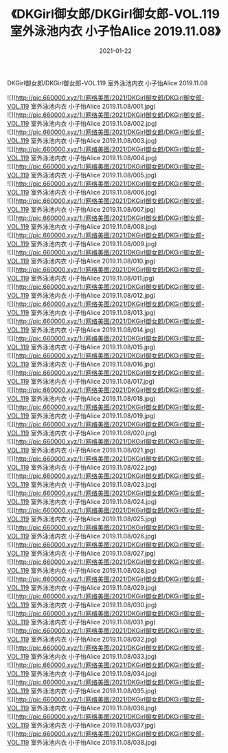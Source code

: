 ﻿---
layout: post
title:  《DKGirl御女郎/DKGirl御女郎-VOL.119 室外泳池内衣 小子怡Alice 2019.11.08》
date:   2021-01-22
img: http://pic.660000.xyz/1:/网络美图/2021/DKGirl御女郎/DKGirl御女郎-VOL.119 室外泳池内衣 小子怡Alice 2019.11.08/000.jpg
categories: [美女, 清纯, 唯美]
---

DKGirl御女郎/DKGirl御女郎-VOL.119 室外泳池内衣 小子怡Alice 2019.11.08

 ![](http://pic.660000.xyz/1:/网络美图/2021/DKGirl御女郎/DKGirl御女郎-VOL.119 室外泳池内衣 小子怡Alice 2019.11.08/001.jpg) <br>![](http://pic.660000.xyz/1:/网络美图/2021/DKGirl御女郎/DKGirl御女郎-VOL.119 室外泳池内衣 小子怡Alice 2019.11.08/002.jpg) <br>![](http://pic.660000.xyz/1:/网络美图/2021/DKGirl御女郎/DKGirl御女郎-VOL.119 室外泳池内衣 小子怡Alice 2019.11.08/003.jpg) <br>![](http://pic.660000.xyz/1:/网络美图/2021/DKGirl御女郎/DKGirl御女郎-VOL.119 室外泳池内衣 小子怡Alice 2019.11.08/004.jpg) <br>![](http://pic.660000.xyz/1:/网络美图/2021/DKGirl御女郎/DKGirl御女郎-VOL.119 室外泳池内衣 小子怡Alice 2019.11.08/005.jpg) <br>![](http://pic.660000.xyz/1:/网络美图/2021/DKGirl御女郎/DKGirl御女郎-VOL.119 室外泳池内衣 小子怡Alice 2019.11.08/006.jpg) <br>![](http://pic.660000.xyz/1:/网络美图/2021/DKGirl御女郎/DKGirl御女郎-VOL.119 室外泳池内衣 小子怡Alice 2019.11.08/007.jpg) <br>![](http://pic.660000.xyz/1:/网络美图/2021/DKGirl御女郎/DKGirl御女郎-VOL.119 室外泳池内衣 小子怡Alice 2019.11.08/008.jpg) <br>![](http://pic.660000.xyz/1:/网络美图/2021/DKGirl御女郎/DKGirl御女郎-VOL.119 室外泳池内衣 小子怡Alice 2019.11.08/009.jpg) <br>![](http://pic.660000.xyz/1:/网络美图/2021/DKGirl御女郎/DKGirl御女郎-VOL.119 室外泳池内衣 小子怡Alice 2019.11.08/010.jpg) <br>![](http://pic.660000.xyz/1:/网络美图/2021/DKGirl御女郎/DKGirl御女郎-VOL.119 室外泳池内衣 小子怡Alice 2019.11.08/011.jpg) <br>![](http://pic.660000.xyz/1:/网络美图/2021/DKGirl御女郎/DKGirl御女郎-VOL.119 室外泳池内衣 小子怡Alice 2019.11.08/012.jpg) <br>![](http://pic.660000.xyz/1:/网络美图/2021/DKGirl御女郎/DKGirl御女郎-VOL.119 室外泳池内衣 小子怡Alice 2019.11.08/013.jpg) <br>![](http://pic.660000.xyz/1:/网络美图/2021/DKGirl御女郎/DKGirl御女郎-VOL.119 室外泳池内衣 小子怡Alice 2019.11.08/014.jpg) <br>![](http://pic.660000.xyz/1:/网络美图/2021/DKGirl御女郎/DKGirl御女郎-VOL.119 室外泳池内衣 小子怡Alice 2019.11.08/015.jpg) <br>![](http://pic.660000.xyz/1:/网络美图/2021/DKGirl御女郎/DKGirl御女郎-VOL.119 室外泳池内衣 小子怡Alice 2019.11.08/016.jpg) <br>![](http://pic.660000.xyz/1:/网络美图/2021/DKGirl御女郎/DKGirl御女郎-VOL.119 室外泳池内衣 小子怡Alice 2019.11.08/017.jpg) <br>![](http://pic.660000.xyz/1:/网络美图/2021/DKGirl御女郎/DKGirl御女郎-VOL.119 室外泳池内衣 小子怡Alice 2019.11.08/018.jpg) <br>![](http://pic.660000.xyz/1:/网络美图/2021/DKGirl御女郎/DKGirl御女郎-VOL.119 室外泳池内衣 小子怡Alice 2019.11.08/019.jpg) <br>![](http://pic.660000.xyz/1:/网络美图/2021/DKGirl御女郎/DKGirl御女郎-VOL.119 室外泳池内衣 小子怡Alice 2019.11.08/020.jpg) <br>![](http://pic.660000.xyz/1:/网络美图/2021/DKGirl御女郎/DKGirl御女郎-VOL.119 室外泳池内衣 小子怡Alice 2019.11.08/021.jpg) <br>![](http://pic.660000.xyz/1:/网络美图/2021/DKGirl御女郎/DKGirl御女郎-VOL.119 室外泳池内衣 小子怡Alice 2019.11.08/022.jpg) <br>![](http://pic.660000.xyz/1:/网络美图/2021/DKGirl御女郎/DKGirl御女郎-VOL.119 室外泳池内衣 小子怡Alice 2019.11.08/023.jpg) <br>![](http://pic.660000.xyz/1:/网络美图/2021/DKGirl御女郎/DKGirl御女郎-VOL.119 室外泳池内衣 小子怡Alice 2019.11.08/024.jpg) <br>![](http://pic.660000.xyz/1:/网络美图/2021/DKGirl御女郎/DKGirl御女郎-VOL.119 室外泳池内衣 小子怡Alice 2019.11.08/025.jpg) <br>![](http://pic.660000.xyz/1:/网络美图/2021/DKGirl御女郎/DKGirl御女郎-VOL.119 室外泳池内衣 小子怡Alice 2019.11.08/026.jpg) <br>![](http://pic.660000.xyz/1:/网络美图/2021/DKGirl御女郎/DKGirl御女郎-VOL.119 室外泳池内衣 小子怡Alice 2019.11.08/027.jpg) <br>![](http://pic.660000.xyz/1:/网络美图/2021/DKGirl御女郎/DKGirl御女郎-VOL.119 室外泳池内衣 小子怡Alice 2019.11.08/028.jpg) <br>![](http://pic.660000.xyz/1:/网络美图/2021/DKGirl御女郎/DKGirl御女郎-VOL.119 室外泳池内衣 小子怡Alice 2019.11.08/029.jpg) <br>![](http://pic.660000.xyz/1:/网络美图/2021/DKGirl御女郎/DKGirl御女郎-VOL.119 室外泳池内衣 小子怡Alice 2019.11.08/030.jpg) <br>![](http://pic.660000.xyz/1:/网络美图/2021/DKGirl御女郎/DKGirl御女郎-VOL.119 室外泳池内衣 小子怡Alice 2019.11.08/031.jpg) <br>![](http://pic.660000.xyz/1:/网络美图/2021/DKGirl御女郎/DKGirl御女郎-VOL.119 室外泳池内衣 小子怡Alice 2019.11.08/032.jpg) <br>![](http://pic.660000.xyz/1:/网络美图/2021/DKGirl御女郎/DKGirl御女郎-VOL.119 室外泳池内衣 小子怡Alice 2019.11.08/033.jpg) <br>![](http://pic.660000.xyz/1:/网络美图/2021/DKGirl御女郎/DKGirl御女郎-VOL.119 室外泳池内衣 小子怡Alice 2019.11.08/034.jpg) <br>![](http://pic.660000.xyz/1:/网络美图/2021/DKGirl御女郎/DKGirl御女郎-VOL.119 室外泳池内衣 小子怡Alice 2019.11.08/035.jpg) <br>![](http://pic.660000.xyz/1:/网络美图/2021/DKGirl御女郎/DKGirl御女郎-VOL.119 室外泳池内衣 小子怡Alice 2019.11.08/036.jpg) <br>![](http://pic.660000.xyz/1:/网络美图/2021/DKGirl御女郎/DKGirl御女郎-VOL.119 室外泳池内衣 小子怡Alice 2019.11.08/037.jpg) <br>![](http://pic.660000.xyz/1:/网络美图/2021/DKGirl御女郎/DKGirl御女郎-VOL.119 室外泳池内衣 小子怡Alice 2019.11.08/038.jpg) <br>